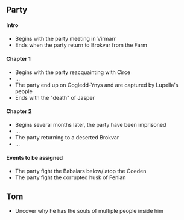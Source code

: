 ## Party
#### Intro
- Begins with the party meeting in Virmarr
- Ends when the party return to Brokvar from the Farm
#### Chapter 1
- Begins with the party reacquainting with Circe
- ...
- The party end up on Gogledd-Ynys and are captured by Lupella's people
- Ends with the "death" of Jasper
#### Chapter 2
- Begins several months later, the party have been imprisoned
- ...
- The party returning to a deserted Brokvar
- ...

#### Events to be assigned
- The party fight the Babalars below/ atop the Coeden
- The party fight the corrupted husk of Fenian

## Tom
- Uncover why he has the souls of multiple people inside him
